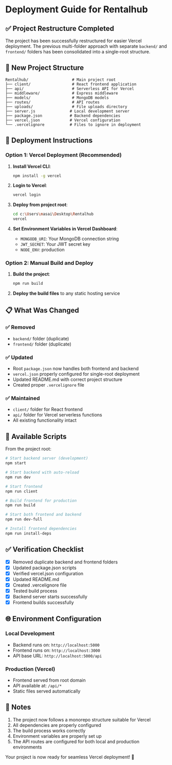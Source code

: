 # Deployment Guide for Rentalhub

## ✅ Project Restructure Completed

The project has been successfully restructured for easier Vercel deployment. The previous multi-folder approach with separate `backend/` and `frontend/` folders has been consolidated into a single-root structure.

## 📁 New Project Structure

```
Rentalhub/                   # Main project root
├── client/                  # React frontend application
├── api/                     # Serverless API for Vercel
├── middleware/              # Express middleware
├── models/                  # MongoDB models
├── routes/                  # API routes
├── uploads/                 # File uploads directory
├── server.js               # Local development server
├── package.json            # Backend dependencies
├── vercel.json             # Vercel configuration
└── .vercelignore           # Files to ignore in deployment
```

## 🚀 Deployment Instructions

### Option 1: Vercel Deployment (Recommended)

1. **Install Vercel CLI**:
   ```bash
   npm install -g vercel
   ```

2. **Login to Vercel**:
   ```bash
   vercel login
   ```

3. **Deploy from project root**:
   ```bash
   cd c:\Users\masai\Desktop\Rentalhub
   vercel
   ```

4. **Set Environment Variables in Vercel Dashboard**:
   - `MONGODB_URI`: Your MongoDB connection string
   - `JWT_SECRET`: Your JWT secret key
   - `NODE_ENV`: production

### Option 2: Manual Build and Deploy

1. **Build the project**:
   ```bash
   npm run build
   ```

2. **Deploy the build files** to any static hosting service

## 📋 What Was Changed

### ✅ Removed
- `backend/` folder (duplicate)
- `frontend/` folder (duplicate)

### ✅ Updated
- Root `package.json` now handles both frontend and backend
- `vercel.json` properly configured for single-root deployment
- Updated README.md with correct project structure
- Created proper `.vercelignore` file

### ✅ Maintained
- `client/` folder for React frontend
- `api/` folder for Vercel serverless functions
- All existing functionality intact

## 🔧 Available Scripts

From the project root:

```bash
# Start backend server (development)
npm start

# Start backend with auto-reload
npm run dev

# Start frontend
npm run client

# Build frontend for production
npm run build

# Start both frontend and backend
npm run dev-full

# Install frontend dependencies
npm run install-deps
```

## ✅ Verification Checklist

- [x] Removed duplicate backend and frontend folders
- [x] Updated package.json scripts
- [x] Verified vercel.json configuration
- [x] Updated README.md
- [x] Created .vercelignore file
- [x] Tested build process
- [x] Backend server starts successfully
- [x] Frontend builds successfully

## 🌐 Environment Configuration

### Local Development
- Backend runs on: `http://localhost:5000`
- Frontend runs on: `http://localhost:3000`
- API base URL: `http://localhost:5000/api`

### Production (Vercel)
- Frontend served from root domain
- API available at: `/api/*`
- Static files served automatically

## 📝 Notes

1. The project now follows a monorepo structure suitable for Vercel
2. All dependencies are properly configured
3. The build process works correctly
4. Environment variables are properly set up
5. The API routes are configured for both local and production environments

Your project is now ready for seamless Vercel deployment! 🎉
